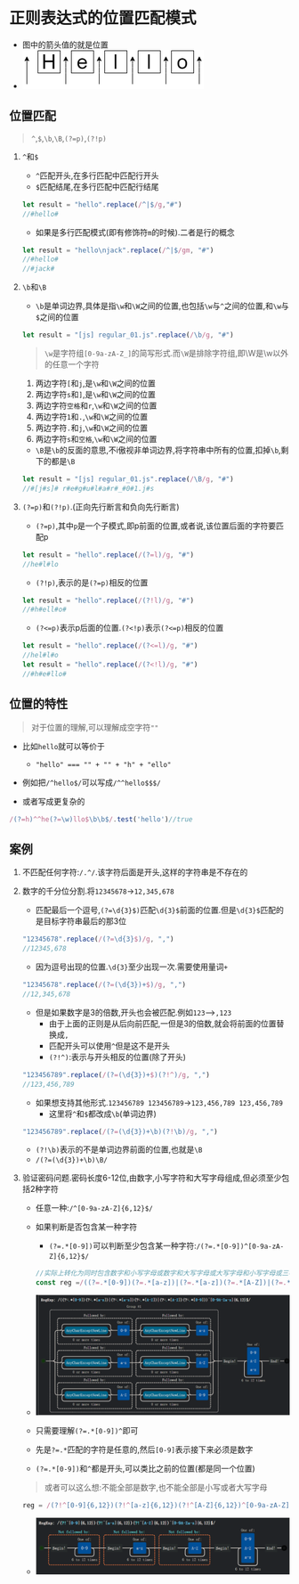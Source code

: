 # 正则表达式的位置匹配模式

* 图中的箭头值的就是位置
* ![ ](./img/位置匹配/位置.png)

## 位置匹配

>`^`,`$`,`\b`,`\B`,`(?=p)`,`(?!p)`

1. `^`和`$`
   * `^`匹配开头,在多行匹配中匹配行开头
   * `$`匹配结尾,在多行匹配中匹配行结尾

   ```js
   let result = "hello".replace(/^|$/g,"#")
   //#hello#
   ```

   * 如果是多行匹配模式(即有修饰符`m`的时候).二者是行的概念

   ```js
   let result = "hello\njack".replace(/^|$/gm, "#")
   //#hello#
   //#jack#
   ```

2. `\b`和`\B`
   * `\b`是单词边界,具体是指`\w`和`\W`之间的位置,也包括`\w`与`^`之间的位置,和`\w`与`$`之间的位置

   ```js
   let result = "[js] regular_01.js".replace(/\b/g, "#")
   ```

   >`\w`是字符组`[0-9a-zA-Z_]`的简写形式.而`\W`是排除字符组,即\W是\w以外的任意一个字符

   1. 两边字符`[`和`j`,是`\w`和`\W`之间的位置
   2. 两边字符`s`和`]`,是`\w`和`\W`之间的位置
   3. 两边字符`空格`和`r`,`\w`和`\W`之间的位置
   4. 两边字符`1`和`.`,`\w`和`\W`之间的位置
   5. 两边字符`.`和`j`,`\w`和`\W`之间的位置
   6. 两边字符`s`和`空格`,`\w`和`\W`之间的位置

   * `\B`是`\b`的反面的意思,不i傲视非单词边界,将字符串中所有的位置,扣掉`\b`,剩下的都是`\B`

   ```js
   let result = "[js] regular_01.js".replace(/\B/g, "#")
   //#[j#s]# r#e#g#u#l#a#r#_#0#1.j#s
   ```

3. `(?=p)`和`(?!p)`.(正向先行断言和负向先行断言)
   * `(?=p)`,其中`p`是一个子模式,即p前面的位置,或者说,该位置后面的字符要匹配p

   ```js
   let result = "hello".replace(/(?=l)/g, "#")
   //he#l#lo
   ```

   * `(?!p)`,表示的是`(?=p)`相反的位置

   ```js
   let result = "hello".replace(/(?!l)/g, "#")
   //#h#ell#o#
   ```

   * `(?<=p)`表示p后面的位置.`(?<!p)`表示`(?<=p)`相反的位置

   ```js
   let result = "hello".replace(/(?<=l)/g, "#")
   //hel#l#o
   let result = "hello".replace(/(?<!l)/g, "#")
   //#h#e#llo#
   ```

## 位置的特性

>对于位置的理解,可以理解成空字符`""`

* 比如`hello`就可以等价于
  * `"hello" === "" + "" + "h" + "ello"`

* 例如把`/^hello$/`可以写成`/^^hello$$$/`
* 或者写成更复杂的

```js
/(?=h)^^he(?=\w)llo$\b\b$/.test('hello')//true
```

## 案例

1. 不匹配任何字符:`/.^/`.该字符后面是开头,这样的字符串是不存在的
2. 数字的千分位分割.将`12345678`->`12,345,678`

   * 匹配最后一个逗号,`(?=\d{3}$)`匹配`\d{3}$`前面的位置.但是`\d{3}$`匹配的是目标字符串最后的那3位

   ```js
   "12345678".replace(/(?=\d{3}$)/g, ",")
   //12345,678
   ```

   * 因为逗号出现的位置.`\d{3}`至少出现一次.需要使用量词`+`

   ```js
   "12345678".replace(/(?=(\d{3})+$)/g, ",")
   //12,345,678
   ```

   * 但是如果数字是3的倍数,开头也会被匹配.例如`123`-->`,123`
     * 由于上面的正则是从后向前匹配,一但是3的倍数,就会将前面的位置替换成`,`
     * 匹配开头可以使用`^`但是这不是开头
     * `(?!^)`:表示与开头相反的位置(除了开头)

   ```js
   "123456789".replace(/(?=(\d{3})+$)(?!^)/g, ",")
   //123,456,789
   ```

   * 如果想支持其他形式.`123456789 123456789`->`123,456,789 123,456,789`
     * 这里将`^`和`$`都改成`\b`(单词边界)

   ```js
   "123456789".replace(/(?=(\d{3})+\b)(?!\b)/g, ",")
   ```

     * `(?!\b)`表示的不是单词边界前面的位置,也就是`\B`
     * `/(?=(\d{3})+\b)\B/`
3. 验证密码问题.密码长度6-12位,由数字,小写字符和大写字母组成,但必须至少包括2种字符
   * 任意一种:`/^[0-9a-zA-Z]{6,12}$/`
   * 如果判断是否包含某一种字符
     * `(?=.*[0-9])`可以判断至少包含某一种字符:`/(?=.*[0-9])^[0-9a-zA-Z]{6,12}$/`

     ```js
     //实际上转化为同时包含数字和小写字母或数字和大写字母或大写字母和小写字母或三者都包含
     const reg =/((?=.*[0-9])(?=.*[a-z])|(?=.*[a-z])(?=.*[A-Z])|(?=.*[A-Z])(?=.*[0-9]))^[0-9a-zA-Z]{6,12}$/
     ```

   * ![ ](./img/位置匹配/PASS-one.png)
   * 只需要理解`(?=.*[0-9])^`即可
   * 先是`?=.*`匹配的字符是任意的,然后`[0-9]`表示接下来必须是数字
   * `(?=.*[0-9])`和`^`都是开头,可以类比之前的位置(都是同一个位置)

   >或者可以这么想:不能全部是数字,也不能全部是小写或者大写字母

   ```js
   reg = /(?!^[0-9]{6,12})(?!^[a-z]{6,12})(?!^[A-Z]{6,12})^[0-9a-zA-Z]{6,12}$/
   ```

   * ![ ](./img/位置匹配/PASS-two.png)
